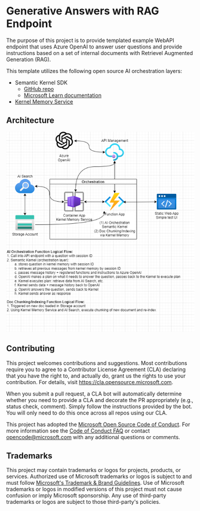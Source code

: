 # Generative Answers with RAG Endpoint

The purpose of this project is to provide templated example WebAPI endpoint that uses Azure OpenAI to answer user questions and provide instructions based on a set of internal documents with Retrievel Augmented Generation (RAG).

This template utilizes the following open source AI orchestration layers:
* Semantic Kernel SDK
    * [GitHub repo](https://github.com/microsoft/semantic-kernel)
    * [Microsoft Learn documentation](https://learn.microsoft.com/en-us/semantic-kernel/overview)
* [Kernel Memory Service](https://github.com/microsoft/kernel-memory)

## Architecture

![High Level Architecture](./docs/arch-high%20level%20arch%20v2.png)

## Contributing

This project welcomes contributions and suggestions.  Most contributions require you to agree to a
Contributor License Agreement (CLA) declaring that you have the right to, and actually do, grant us
the rights to use your contribution. For details, visit https://cla.opensource.microsoft.com.

When you submit a pull request, a CLA bot will automatically determine whether you need to provide
a CLA and decorate the PR appropriately (e.g., status check, comment). Simply follow the instructions
provided by the bot. You will only need to do this once across all repos using our CLA.

This project has adopted the [Microsoft Open Source Code of Conduct](https://opensource.microsoft.com/codeofconduct/).
For more information see the [Code of Conduct FAQ](https://opensource.microsoft.com/codeofconduct/faq/) or
contact [opencode@microsoft.com](mailto:opencode@microsoft.com) with any additional questions or comments.

## Trademarks

This project may contain trademarks or logos for projects, products, or services. Authorized use of Microsoft 
trademarks or logos is subject to and must follow 
[Microsoft's Trademark & Brand Guidelines](https://www.microsoft.com/en-us/legal/intellectualproperty/trademarks/usage/general).
Use of Microsoft trademarks or logos in modified versions of this project must not cause confusion or imply Microsoft sponsorship.
Any use of third-party trademarks or logos are subject to those third-party's policies.
